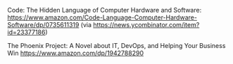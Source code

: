 Code: The Hidden Language of Computer Hardware and Software: https://www.amazon.com/Code-Language-Computer-Hardware-Software/dp/0735611319 (via https://news.ycombinator.com/item?id=23377186)

The Phoenix Project: A Novel about IT, DevOps, and Helping Your Business Win https://www.amazon.com/dp/1942788290